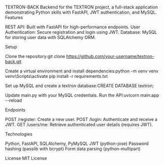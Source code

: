 TEXTRON-BACK
Backend for the TEXTRON project, a full-stack application demonstrating Python skills with FastAPI, JWT authentication, and MySQL.
Features

REST API: Built with FastAPI for high-performance endpoints.
User Authentication: Secure registration and login using JWT.
Database: MySQL for storing user data with SQLAlchemy ORM.

Setup

Clone the repository:git clone https://github.com/your-username/textron-back.git


Create a virtual environment and install dependencies:python -m venv venv
venv\Scripts\activate
pip install -r requirements.txt


Set up MySQL and create a textron database:CREATE DATABASE textron;


Update main.py with your MySQL credentials.
Run the API:uvicorn main:app --reload



Endpoints

POST /register: Create a new user.
POST /login: Authenticate and receive a JWT.
GET /users/me: Retrieve authenticated user details (requires JWT).

Technologies

Python, FastAPI, SQLAlchemy, PyMySQL
JWT (python-jose)
Password hashing (passlib with bcrypt)
Form data parsing (python-multipart)

License
MIT License
